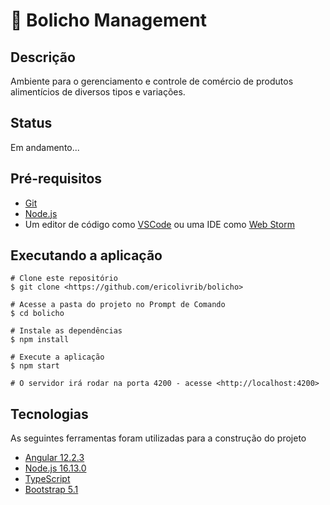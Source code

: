 # 🧀 Bolicho Management

## Descrição

Ambiente para o gerenciamento e controle de comércio de produtos alimentícios de diversos tipos e variações.

## Status

Em andamento...

## Pré-requisitos

- [Git](https://git-scm.com)
- [Node.js](https://nodejs.org/pt-br/)
- Um editor de código como [VSCode](https://code.visualstudio.com/) ou uma IDE como [Web Storm](https://www.jetbrains.com/pt-br/webstorm/)

## Executando a aplicação

```shell
# Clone este repositório
$ git clone <https://github.com/ericolivrib/bolicho>

# Acesse a pasta do projeto no Prompt de Comando
$ cd bolicho

# Instale as dependências
$ npm install

# Execute a aplicação
$ npm start

# O servidor irá rodar na porta 4200 - acesse <http://localhost:4200>
```

## Tecnologias

As seguintes ferramentas foram utilizadas para a construção do projeto

- [Angular 12.2.3](https://angular.io/)
- [Node.js 16.13.0](https://nodejs.org/pt-br/)
- [TypeScript](https://www.typescriptlang.org/)
- [Bootstrap 5.1](https://getbootstrap.com/)
